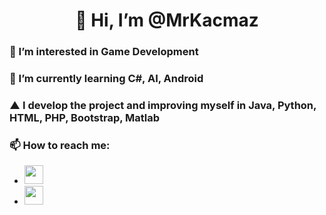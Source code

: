 <h1 align = "center"> 👋 Hi, I’m @MrKacmaz</h1>
<h3>👀 I’m interested in Game Development</h3>
<h3>🌱 I’m currently learning C#, AI, Android</h3>
<h3>▲ I develop the project and improving myself in Java, Python, HTML, PHP, Bootstrap, Matlab</h3>
<h3>📫 How to reach me:</h3>


<ul>
  <li>
    <a href ="https://www.linkedin.com/in/alperen-ka%C3%A7maz-2202/">
      <img src="https://image.flaticon.com/icons/png/512/61/61109.png" width="30" height="30">
    </a>
    
  </li>
  <li>
    <a href="mailto:alperen703.akm@gmail.com">
      <img src = "https://cdn4.iconfinder.com/data/icons/logos-brands-in-colors/48/google-gmail-256.png" width="30" height="30">
    </a>
     
  </li>
</ul>







<!---
MrKacmaz/MrKacmaz is a ✨ special ✨ repository because its `README.md` (this file) appears on your GitHub profile.
You can click the Preview link to take a look at your changes.
--->

